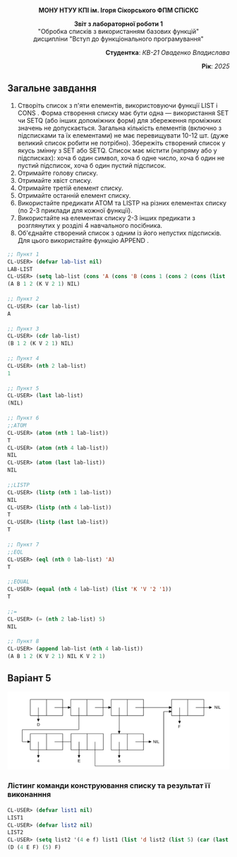 <p align="center"><b>МОНУ НТУУ КПІ ім. Ігоря Сікорського ФПМ СПіСКС</b></p>
<p align="center">
<b>Звіт з лабораторної роботи 1</b><br/>
"Обробка списків з використанням базових функцій"<br/>
дисципліни "Вступ до функціонального програмування"
</p>

<p align="right"> 
<b>Студентка</b>: 
<em> КВ-21 Оваденко Владислава </em></p>

<p align="right"><b>Рік</b>: <em>2025</em></p>

## Загальне завдання
1. Створіть список з п'яти елементів, використовуючи функції LIST і CONS . Форма
створення списку має бути одна — використання SET чи SETQ (або інших
допоміжних форм) для збереження проміжних значень не допускається. Загальна
кількість елементів (включно з підсписками та їх елементами) не має
перевищувати 10-12 шт. (дуже великий список робити не потрібно). Збережіть
створений список у якусь змінну з SET або SETQ. Список має містити (напряму
або у підсписках): хоча б один символ, хоча б одне число, хоча б один не пустий підсписок, 
хоча б один пустий підсписок.
2. Отримайте голову списку.
3. Отримайте хвіст списку.
4. Отримайте третій елемент списку.
5. Отримайте останній елемент списку.
6. Використайте предикати ATOM та LISTP на різних елементах списку (по 2-3
приклади для кожної функції).
7. Використайте на елементах списку 2-3 інших предикати з розглянутих у розділі 4
навчального посібника.
8. Об'єднайте створений список з одним із його непустих підсписків. Для цього
використайте функцію APPEND .

```lisp
;; Пункт 1 
CL-USER> (defvar lab-list nil)
LAB-LIST
CL-USER> (setq lab-list (cons 'A (cons 'B (cons 1 (cons 2 (cons (list 'K 'V '2 '1) (list nil)))))))
(A B 1 2 (K V 2 1) NIL)

;; Пункт 2 
CL-USER> (car lab-list)
A

;; Пункт 3 
CL-USER> (cdr lab-list)
(B 1 2 (K V 2 1) NIL)

;; Пункт 4
CL-USER> (nth 2 lab-list)
1

;; Пункт 5
CL-USER> (last lab-list)
(NIL)

;; Пункт 6
;;ATOM
CL-USER> (atom (nth 1 lab-list))
T
CL-USER> (atom (nth 4 lab-list))
NIL
CL-USER> (atom (last lab-list))
NIL

;;LISTP
CL-USER> (listp (nth 1 lab-list))
NIL
CL-USER> (listp (nth 4 lab-list))
T
CL-USER> (listp (last lab-list))
T

;; Пункт 7
;;EQL
CL-USER> (eql (nth 0 lab-list) 'A)
T

;;EQUAL
CL-USER> (equal (nth 4 lab-list) (list 'K 'V '2 '1))
T

;;=
CL-USER> (= (nth 2 lab-list) 5)
NIL

;; Пункт 8
CL-USER> (append lab-list (nth 4 lab-list))
(A B 1 2 (K V 2 1) NIL K V 2 1)
```

## Варіант 5
<p align="center"><img src="lab1_V5.png"></p>

### Лістинг команди конструювання списку та результат її виконанння
```lisp
CL-USER> (defvar list1 nil)
LIST1
CL-USER> (defvar list2 nil)
LIST2
CL-USER> (setq list2 '(4 e f) list1 (list 'd list2 (list 5) (car (last list2))))
(D (4 E F) (5) F)
```